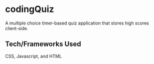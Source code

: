 # codingQuiz
A multiple choice timer-based quiz application that stores high scores client-side.

## Tech/Frameworks Used
CSS, Javascript, and HTML